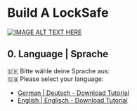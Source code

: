 # Build A LockSafe

[![IMAGE ALT TEXT HERE](https://img.youtube.com/vi/qO5272fCVCc/0.jpg)](https://www.youtube.com/watch?v=qO5272fCVCc)

## 0. Language | Sprache
🇩🇪 Bitte wähle deine Sprache aus:<br>
🇬🇧 Please select your language:<br>
- [German | Deutsch - Download Tutorial](https://github.com/ModeratorPS/build-locksafe/raw/main/german.docx)
- [English | Englisch - Download Tutorial](english.md)
